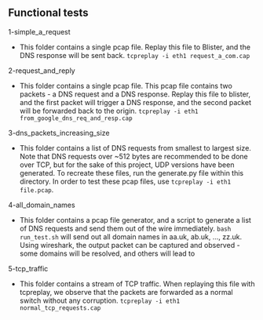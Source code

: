 Functional tests
---
1-simple_a_request
- This folder contains a single pcap file. Replay this file to Blister, and the DNS response will be sent back. `tcpreplay -i eth1 request_a_com.cap`

2-request_and_reply
- This folder contains a single pcap file. This pcap file contains two packets - a DNS request and a DNS response. Replay this file to blister, and the first packet will trigger a DNS response, and the second packet will be forwarded back to the origin. `tcpreplay -i eth1 from_google_dns_req_and_resp.cap`

3-dns_packets_increasing_size
- This folder contains a list of DNS requests from smallest to largest size. Note that DNS requests over ~512 bytes are recommended to be done over TCP, but for the sake of this project, UDP versions have been generated. To recreate these files, run the generate.py file within this directory. In order to test these pcap files, use 
`tcpreplay -i eth1 file.pcap`.

4-all_domain_names
- This folder contains a pcap file generator, and a script to generate a list of DNS requests and send them out of the wire immediately. `bash run_test.sh` will send out all domain names in aa.uk, ab.uk, ..., zz.uk. Using wireshark, the output packet can be captured and observed - some domains will be resolved, and others will lead to 

5-tcp_traffic
- This folder contains a stream of TCP traffic. When replaying this file with tcpreplay, we observe that the packets are forwarded as a normal switch without any corruption. `tcpreplay -i eth1 normal_tcp_requests.cap`

